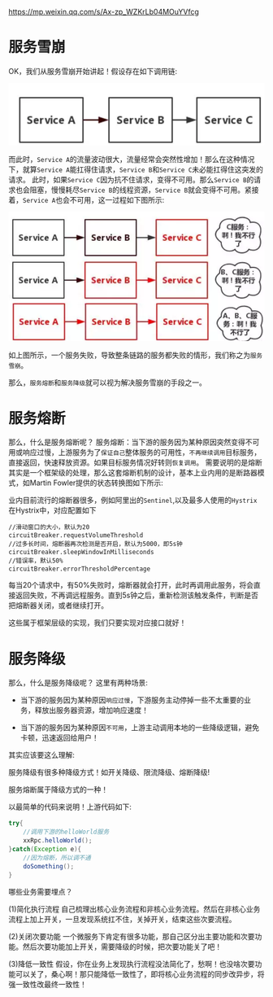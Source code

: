 
https://mp.weixin.qq.com/s/Ax-zp_WZKrLb04MOuYVfcg

# 服务雪崩

OK，我们从服务雪崩开始讲起！假设存在如下调用链:

![](./images/rongduan-1.png)

而此时，`Service A`的流量波动很大，流量经常会突然性增加！那么在这种情况下，就算`Service A`能扛得住请求，`Service B`和`Service C`未必能扛得住这突发的请求。
此时，如果`Service C`因为抗不住请求，变得不可用。那么`Service B`的请求也会阻塞，慢慢耗尽`Service B`的线程资源，`Service B`就会变得不可用。紧接着，`Service A`也会不可用，这一过程如下图所示:

![](./images/rongduan-2.png)

如上图所示，一个服务失败，导致整条链路的服务都失败的情形，我们称之为`服务雪崩`。

那么，`服务熔断`和`服务降级`就可以视为解决服务雪崩的手段之一。

# 服务熔断

那么，什么是服务熔断呢？
服务熔断：当下游的服务因为某种原因突然变得不可用或响应过慢，上游服务为了`保证自己`整体服务的可用性，`不再继续调用`目标服务，直接返回，快速释放资源。如果目标服务情况好转则`恢复调用`。
需要说明的是熔断其实是一个框架级的处理，那么这套熔断机制的设计，基本上业内用的是断路器模式，如Martin Fowler提供的状态转换图如下所示:

业内目前流行的熔断器很多，例如阿里出的`Sentinel`,以及最多人使用的`Hystrix`
在Hystrix中，对应配置如下

```
//滑动窗口的大小，默认为20
circuitBreaker.requestVolumeThreshold 
//过多长时间，熔断器再次检测是否开启，默认为5000，即5s钟
circuitBreaker.sleepWindowInMilliseconds 
//错误率，默认50%
circuitBreaker.errorThresholdPercentage
```

每当20个请求中，有50%失败时，熔断器就会打开，此时再调用此服务，将会直接返回失败，不再调远程服务。直到5s钟之后，重新检测该触发条件，判断是否把熔断器关闭，或者继续打开。

这些属于框架层级的实现，我们只要实现对应接口就好！

# 服务降级

那么，什么是服务降级呢？
这里有两种场景:

- 当下游的服务因为某种原因`响应过慢`，下游服务主动停掉一些不太重要的业务，释放出服务器资源，增加响应速度！

- 当下游的服务因为某种原因`不可用`，上游主动调用本地的一些降级逻辑，避免卡顿，迅速返回给用户！

其实应该要这么理解:

服务降级有很多种降级方式！如开关降级、限流降级、熔断降级!

服务熔断属于降级方式的一种！

以最简单的代码来说明！上游代码如下:

```java
try{
    //调用下游的helloWorld服务
    xxRpc.helloWorld();
}catch(Exception e){
    //因为熔断，所以调不通
    doSomething();
}
```

哪些业务需要埋点？

(1)简化执行流程
自己梳理出核心业务流程和非核心业务流程。然后在非核心业务流程上加上开关，一旦发现系统扛不住，关掉开关，结束这些次要流程。

(2)关闭次要功能
一个微服务下肯定有很多功能，那自己区分出主要功能和次要功能。然后次要功能加上开关，需要降级的时候，把次要功能关了吧！

(3)降低一致性
假设，你在业务上发现执行流程没法简化了，愁啊！也没啥次要功能可以关了，桑心啊！那只能降低一致性了，即将核心业务流程的同步改异步，将强一致性改最终一致性！

